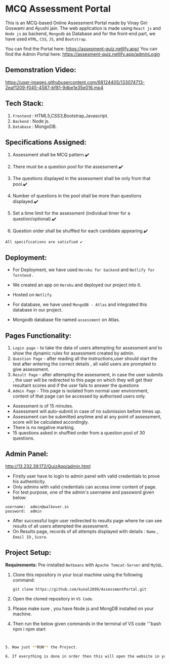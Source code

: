 






# MCQ Assessment  Portal

This is an MCQ-based Online Assessment Portal made by Vinay Giri Goswami and Ayushi jain. The web application is made using `React js` and `Node js` as backend, `Mongodb` as Database and for the front-end part, we have used `HTML`, `CSS`, `JS`, and `Bootstrap`.

You can find the Portal here: https://assesment-quiz.netlify.app/
You can find the Admin Portal here: https://assesment-quiz.netlify.app/adminLogin

## Demonstration Video:


https://user-images.githubusercontent.com/68124405/133074713-2eaf1209-f045-4587-bf81-9dbe1e35e016.mp4

## Tech Stack:

1. `Frontend` : HTML5,CSS3,Bootstrap,Javascript.
2. `Backend` : Node js.
3. `Database` : MongoDB.


## Specifications Assigned:

1. Assessment shall be MCQ pattern.✔️

2. There must be a question pool for the assessment.✔️

3. The questions displayed in the assessment shall be only from that pool.✔️

4. Number of questions in the pool shall be more than questions displayed.✔️

5. Set a time limit for the assessment (individual timer for a question/optional).✔️

6. Question order shall be shuffled for each candidate appearing.✔️

```
All specifications are satisfied ✔️
```

## Deployment:
- For Deployment, we have used `Heroku for backend` and `Netlify for forntend` .

- We created an app on `Heroku` and deployed our project into it.

- Hosted on `Netlify`.

- For database, we have used `MongoDB - Atlas` and integrated this database in our project.
 
- Mongodb database file named `assessment`  on Atlas.  
  

## Pages Functionality:
   1. `Login page` - to take the data of users attempting for assessment and to show the dynamic rules for assessment created by admin.
   2. `Question Page` - after reading all the instructions,user should start the test after entering the correct details , all valid users are prompted to give assessment.
   3. `Result Page` - after attempting the assessment, in case the user submits , the user will be redirected to this page on which they will get their resultant scores and if the user fails to answer the questions 
   4. `Admin Page` - This page is isolated from normal user environment, content of that page can be accessed by authorised users only.
   
- Assessment is of 15 minutes.
- Assessment will auto-submit in case of no submission before times up.
- Assessment can be submitted anytime and at any point of assessment, score will be calculated accordingly.
- There is no negative marking.
- 15 questions asked in shuffled order from a question pool of 30 questions.

## Admin Panel:
http://13.232.39.172/QuizApp/admin.html
 - Firstly user have to login to admin panel with valid credentials to prove his authenticity.
 - Only admins with valid credentials can access inner content of page.
 - For test purpose, one of the admin's username and password given below:
 ```
 username:  admin@walkover.in
 password:  admin
 ```
 - After successful login user redirected to results page where he can see results of all users attempted the assessment.
 - On Results page, records of all attempts displayed with details : `Name` , `Email ID` , `Score`.

## Project Setup: 

**Requirements:** Pre-installed `Netbeans` with `Apache Tomcat-Server` and `MySQL`.

1. Clone this repository in your local machine using the following command:

    ```git
    git clone https://github.com/kunal2899/AssessmentPortal.git
    ```

2. Open the cloned repository in `VS Code`.

3. Please make sure , you have Node js and MongDB installed on your machine. 
4. Then run the below given commands in the terminal of VS code '''bash
npm i
npm start
```bash


5. Now just **RUN** the Project.

6. If everything is done in order then this will open the website in your local machine at http://localhost:3000/ 

